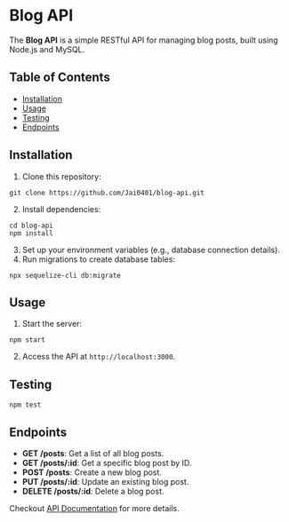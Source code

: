 # Blog API

The **Blog API** is a simple RESTful API for managing blog posts, built using Node.js and MySQL.

## Table of Contents
- [Installation](#installation)
- [Usage](#usage)
- [Testing](#testing)
- [Endpoints](#endpoints)

## Installation

1. Clone this repository:
  ```
  git clone https://github.com/Jai0401/blog-api.git
  ```
2. Install dependencies:
  ```
  cd blog-api
  npm install
  ```
3. Set up your environment variables (e.g., database connection details).
4. Run migrations to create database tables:
```
npx sequelize-cli db:migrate
```

## Usage

1. Start the server:
  ```
  npm start
  ```

2. Access the API at `http://localhost:3000`.

## Testing
```
npm test
```

## Endpoints

- **GET /posts**: Get a list of all blog posts.
- **GET /posts/:id**: Get a specific blog post by ID.
- **POST /posts**: Create a new blog post.
- **PUT /posts/:id**: Update an existing blog post.
- **DELETE /posts/:id**: Delete a blog post.

Checkout [API Documentation](https://github.com/Jai0401/blog-api/blob/master/API%20Documentation.md) for more details.

